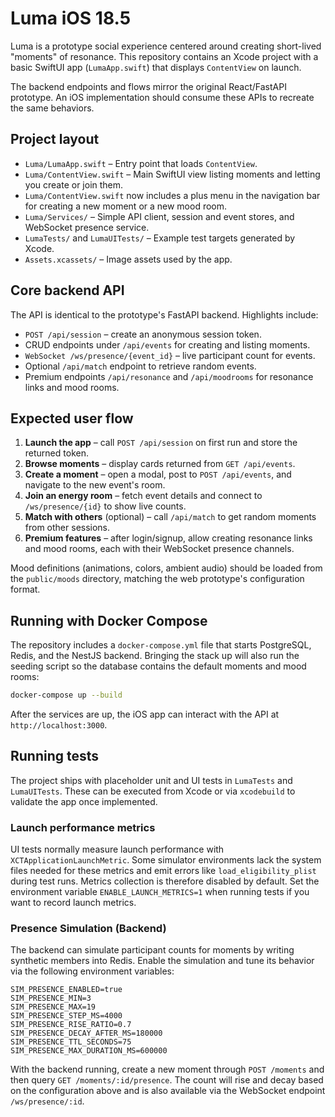 # Luma iOS 18.5

Luma is a prototype social experience centered around creating short-lived "moments" of resonance. This repository contains an Xcode project with a basic SwiftUI app (`LumaApp.swift`) that displays `ContentView` on launch.

The backend endpoints and flows mirror the original React/FastAPI prototype. An iOS implementation should consume these APIs to recreate the same behaviors.

## Project layout

- `Luma/LumaApp.swift` – Entry point that loads `ContentView`.
- `Luma/ContentView.swift` – Main SwiftUI view listing moments and letting you create or join them.
- `Luma/ContentView.swift` now includes a plus menu in the navigation bar for creating a new moment or a new mood room.
- `Luma/Services/` – Simple API client, session and event stores, and WebSocket presence service.
- `LumaTests/` and `LumaUITests/` – Example test targets generated by Xcode.
- `Assets.xcassets/` – Image assets used by the app.

## Core backend API

The API is identical to the prototype's FastAPI backend. Highlights include:

- `POST /api/session` – create an anonymous session token.
- CRUD endpoints under `/api/events` for creating and listing moments.
- `WebSocket /ws/presence/{event_id}` – live participant count for events.
- Optional `/api/match` endpoint to retrieve random events.
- Premium endpoints `/api/resonance` and `/api/moodrooms` for resonance links and mood rooms.

## Expected user flow

1. **Launch the app** – call `POST /api/session` on first run and store the returned token.
2. **Browse moments** – display cards returned from `GET /api/events`.
3. **Create a moment** – open a modal, post to `POST /api/events`, and navigate to the new event's room.
4. **Join an energy room** – fetch event details and connect to `/ws/presence/{id}` to show live counts.
5. **Match with others** (optional) – call `/api/match` to get random moments from other sessions.
6. **Premium features** – after login/signup, allow creating resonance links and mood rooms, each with their WebSocket presence channels.

Mood definitions (animations, colors, ambient audio) should be loaded from the `public/moods` directory, matching the web prototype's configuration format.

## Running with Docker Compose

The repository includes a `docker-compose.yml` file that starts PostgreSQL,
Redis, and the NestJS backend. Bringing the stack up will also run the seeding
script so the database contains the default moments and mood rooms:

```bash
docker-compose up --build
```

After the services are up, the iOS app can interact with the API at
`http://localhost:3000`.

## Running tests

The project ships with placeholder unit and UI tests in `LumaTests` and `LumaUITests`. These can be executed from Xcode or via `xcodebuild` to validate the app once implemented.

### Launch performance metrics

UI tests normally measure launch performance with `XCTApplicationLaunchMetric`. Some simulator environments lack the system files needed for these metrics and emit errors like `load_eligibility_plist` during test runs. Metrics collection is therefore disabled by default. Set the environment variable `ENABLE_LAUNCH_METRICS=1` when running tests if you want to record launch metrics.

### Presence Simulation (Backend)

The backend can simulate participant counts for moments by writing synthetic
members into Redis. Enable the simulation and tune its behavior via the
following environment variables:

```
SIM_PRESENCE_ENABLED=true
SIM_PRESENCE_MIN=3
SIM_PRESENCE_MAX=19
SIM_PRESENCE_STEP_MS=4000
SIM_PRESENCE_RISE_RATIO=0.7
SIM_PRESENCE_DECAY_AFTER_MS=180000
SIM_PRESENCE_TTL_SECONDS=75
SIM_PRESENCE_MAX_DURATION_MS=600000
```

With the backend running, create a new moment through `POST /moments` and then
query `GET /moments/:id/presence`. The count will rise and decay based on the
configuration above and is also available via the WebSocket endpoint
`/ws/presence/:id`.


